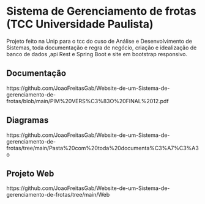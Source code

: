 # Sistema de Gerenciamento de frotas (TCC Universidade Paulista)
Projeto feito na Unip para o tcc do cuso de Análise e Desenvolvimento de Sistemas, toda documentação e regra de negócio, criação e idealização de banco de dados ,api Rest e Spring Boot e site em bootstrap responsivo.

<div>
<h2>Documentação</h2>
<p>https://github.com/JoaoFreitasGab/Website-de-um-Sistema-de-gerenciamento-de-frotas/blob/main/PIM%20VERS%C3%83O%20FINAL%2012.pdf</p>

<h2>Diagramas</h2>
<p>https://github.com/JoaoFreitasGab/Website-de-um-Sistema-de-gerenciamento-de-frotas/tree/main/Pasta%20com%20toda%20documenta%C3%A7%C3%A3o</p>  
  
<h2>Projeto Web</h2>
<p>https://github.com/JoaoFreitasGab/Website-de-um-Sistema-de-gerenciamento-de-frotas/tree/main/Web</p>  
  
  
</div>

